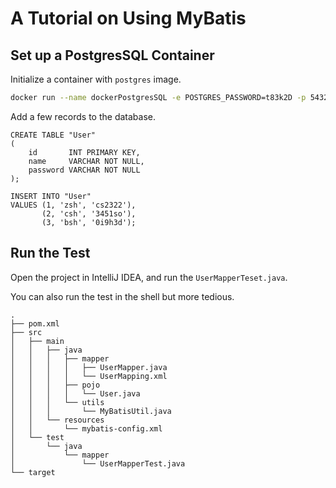 # A Tutorial on Using MyBatis

## Set up a PostgresSQL Container

Initialize a container with `postgres` image.

```bash
docker run --name dockerPostgresSQL -e POSTGRES_PASSWORD=t83k2D -p 5432:5432 -d postgres
```

Add a few records to the database.

```postgresql
CREATE TABLE "User"
(
    id       INT PRIMARY KEY,
    name     VARCHAR NOT NULL,
    password VARCHAR NOT NULL
);

INSERT INTO "User"
VALUES (1, 'zsh', 'cs2322'),
       (2, 'csh', '3451so'),
       (3, 'bsh', '0i9h3d');
```

## Run the Test

Open the project in IntelliJ IDEA, and run the `UserMapperTeset.java`.

You can also run the test in the shell but more tedious.

```plain
.
├── pom.xml
├── src
│   ├── main
│   │   ├── java
│   │   │   ├── mapper
│   │   │   │   ├── UserMapper.java
│   │   │   │   └── UserMapping.xml
│   │   │   ├── pojo
│   │   │   │   └── User.java
│   │   │   └── utils
│   │   │       └── MyBatisUtil.java
│   │   └── resources
│   │       └── mybatis-config.xml
│   └── test
│       └── java
│           └── mapper
│               └── UserMapperTest.java
└── target
```